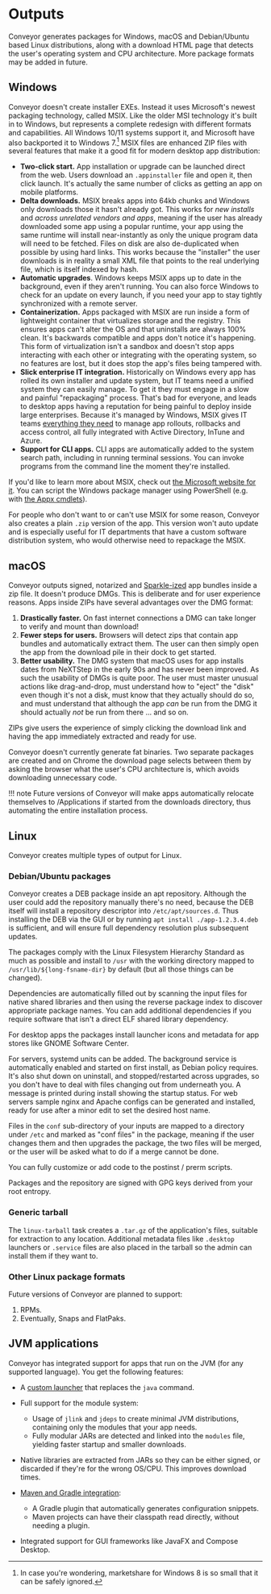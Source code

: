 # Outputs

Conveyor generates packages for Windows, macOS and Debian/Ubuntu based Linux distributions, along with a download HTML page that detects the user's operating system and CPU architecture. More package formats may be added in future. 

## Windows

Conveyor doesn't create installer EXEs. Instead it uses Microsoft's newest packaging technology, called MSIX. Like the older MSI technology it's built in to Windows, but represents a complete redesign with different formats and capabilities. All Windows 10/11 systems support it, and Microsoft have also backported it to Windows 7.[^1] MSIX files are enhanced ZIP files with several features that make it a good fit for modern desktop app distribution:

* **Two-click start.** App installation or upgrade can be launched direct from the web. Users download an `.appinstaller` file  and open it, then click launch. It's actually the same number of clicks as getting an app on mobile platforms.
* **Delta downloads.** MSIX breaks apps into 64kb chunks and Windows only downloads those it hasn't already got. This works for *new installs* and *across unrelated vendors and apps*, meaning if the user has already downloaded some app using a popular runtime, your app using the same runtime will install near-instantly as only the unique program data will need to be fetched. Files on disk are also de-duplicated when possible by using hard links. This works because the "installer" the user downloads is in reality a small XML file that points to the real underlying file, which is itself indexed by hash.
* **Automatic upgrades**. Windows keeps MSIX apps up to date in the background, even if they aren't running. You can also force Windows to check for an update on every launch, if you need your app to stay tightly synchronized with a remote server.
* **Containerization.** Apps packaged with MSIX are run inside a form of lightweight container that virtualizes storage and the registry. This ensures apps can't alter the OS and that uninstalls are always 100% clean. It's backwards compatible and apps don't notice it's happening. This form of virtualization isn't a sandbox and doesn't stop apps interacting with each other or integrating with the operating system, so no features are lost, but it does stop the app's files being tampered with.
* **Slick enterprise IT integration.** Historically on Windows every app has rolled its own installer and update system, but IT teams need a unified system they can easily manage. To get it they must engage in a slow and painful "repackaging" process. That's bad for everyone, and leads to desktop apps having a reputation for being painful to deploy inside large enterprises. Because it's managed by Windows, MSIX gives IT teams [everything they need](https://docs.microsoft.com/en-us/windows/msix/desktop/managing-your-msix-deployment-overview) to manage app rollouts, rollbacks and access control, all fully integrated with Active Directory, InTune and Azure.
* **Support for CLI apps.** CLI apps are automatically added to the system search path, including in running terminal sessions. You can invoke programs from the command line the moment they're installed.

If you'd like to learn more about MSIX, check out [the Microsoft website for it](https://docs.microsoft.com/en-us/windows/msix). You can script the Windows package manager using PowerShell (e.g. with [the Appx cmdlets](https://docs.microsoft.com/en-us/powershell/module/appx/?view=windowsserver2022-ps)).

For people who don't want to or can't use MSIX for some reason, Conveyor also creates a plain `.zip` version of the app. This version won't auto update and is especially useful for IT departments that have a custom software distribution system, who would otherwise need to repackage the MSIX.

## macOS

Conveyor outputs signed, notarized and [Sparkle-ized](https://sparkle-project.org/) app bundles inside a zip file. It doesn't produce DMGs. This is deliberate and for user experience reasons. Apps inside ZIPs have several advantages over the DMG format:

1. **Drastically faster.** On fast internet connections a DMG can take longer to verify and mount than download!
2. **Fewer steps for users.** Browsers will detect zips that contain app bundles and automatically extract them. The user can then simply open the app from the download pile in their dock to get started.
3. **Better usability.** The DMG system that macOS uses for app installs dates from NeXTStep in the early 90s and has never been improved. As such the usability of DMGs is quite poor. The user must master unusual actions like drag-and-drop, must understand how to "eject" the "disk" even though it's not a disk, must know that they actually should do so, and must understand that although the app *can* be run from the DMG it should actually *not* be run from there ... and so on.

ZIPs give users the experience of simply clicking the download link and having the app immediately extracted and ready for use. 

Conveyor doesn't currently generate fat binaries. Two separate packages are created and on Chrome the download page selects between them by asking the browser what the user's CPU architecture is, which avoids downloading unnecessary code. 

!!! note
    Future versions of Conveyor will make apps automatically relocate themselves to /Applications if started from the downloads directory, thus automating the entire installation process.

## Linux

Conveyor creates multiple types of output for Linux.

### Debian/Ubuntu packages

Conveyor creates a DEB package inside an apt repository. Although the user could add the repository manually there's no need, because the DEB itself will install a repository descriptor into `/etc/apt/sources.d`. Thus installing the DEB via the GUI or by running `apt install ./app-1.2.3.4.deb` is sufficient, and will ensure full dependency resolution plus subsequent updates. 

The packages comply with the Linux Filesystem Hierarchy Standard as much as possible and install to `/usr` with the working directory mapped to `/usr/lib/${long-fsname-dir}` by default (but all those things can be changed). 

Dependencies are automatically filled out by scanning the input files for native shared libraries and then using the reverse package index to discover appropriate package names. You can add additional dependencies if you require software that isn't a direct ELF shared library dependency. 

For desktop apps the packages install launcher icons and metadata for app stores like GNOME Software Center. 

For servers, systemd units can be added. The background service is automatically enabled and started on first install, as Debian policy requires. It's also shut down on uninstall, and stopped/restarted across upgrades, so you don't have to deal with files changing out from underneath you. A message is printed during install showing the startup status. For web servers sample nginx and Apache configs can be generated and installed, ready for use after a minor edit to set the desired host name.

Files in the `conf` sub-directory of your inputs are mapped to a directory under `/etc` and marked as "conf files" in the package, meaning if the user changes them and then upgrades the package, the two files will be merged, or the user will be asked what to do if a merge cannot be done.

You can fully customize or add code to the postinst / prerm scripts.

Packages and the repository are signed with GPG keys derived from your root entropy.

### Generic tarball

The `linux-tarball` task creates a `.tar.gz` of the application's files, suitable for extraction to any location. Additional metadata files like `.desktop` launchers or `.service` files are also placed in the tarball so the admin can install them if they want to.

### Other Linux package formats 

Future versions of Conveyor are planned to support:

1. RPMs.
3. Eventually, Snaps and FlatPaks.

## JVM applications

Conveyor has integrated support for apps that run on the JVM (for any supported language). You get the following features:

* A [custom launcher](configs/jvm.md#launcher) that replaces the `java` command.
* Full support for the module system:
    * Usage of `jlink` and `jdeps` to create minimal JVM distributions, containing only the modules that your app needs. 
    * Fully modular JARs are detected and linked into the `modules` file, yielding faster startup and smaller downloads.
* Native libraries are extracted from JARs so they can be either signed, or discarded if they're for the wrong OS/CPU. This improves download times.
* [Maven and Gradle integration](configs/maven-gradle.md):
    * A Gradle plugin that automatically generates configuration snippets. 
    * Maven projects can have their classpath read directly, without needing a plugin.

* Integrated support for GUI frameworks like JavaFX and Compose Desktop.

[^1]: In case you're wondering, marketshare for Windows 8 is so small that it can be safely ignored.

